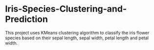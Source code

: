 # Iris-Species-Clustering-and-Prediction
This project uses KMeans clustering algorithm to classify the iris flower species based on their sepal length, sepal width, petal length and petal width.
